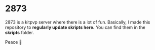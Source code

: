 # 2873

2873 is a kitpvp server where there is a lot of fun.
Basically, I made this repository to __regularly update skripts here.__
You can find them in the **skripts** folder.

Peace 👋
